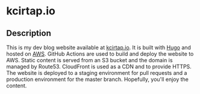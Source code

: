 # kcirtap.io

## Description

This is my dev blog website available at [kcirtap.io](https://kcirtap.io).
It is built with [Hugo](https://gohugo.io/) and hosted on [AWS](https://aws.amazon.com/).
GitHub Actions are used to build and deploy the website to AWS.
Static content is served from an S3 bucket and the domain is managed by Route53.
CloudFront is used as a CDN and to provide HTTPS.
The website is deployed to a staging environment for pull requests and a production environment for the master branch.
Hopefully, you'll enjoy the content.
